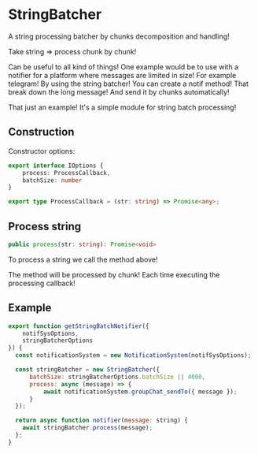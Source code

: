 # StringBatcher

A string processing batcher by chunks decomposition and handling!

Take string => process chunk by chunk!

Can be useful to all kind of things! One example would be to use with a notifier for a platform where messages are limited in size! For example telegram! By using the string batcher! You can create a notif method! That break down the long message! And send it by chunks automatically!

That just an example! It's a simple module for string batch processing!

## Construction

Constructor options:

```ts
export interface IOptions {
    process: ProcessCallback,
    batchSize: number
}

export type ProcessCallback = (str: string) => Promise<any>;
```

## Process string

```ts
public process(str: string): Promise<void>
```

To process a string we call the method above!

The method will be processed by chunk! Each time executing the processing callback!

## Example

```js
export function getStringBatchNotifier({
    notifSysOptions,
    stringBatcherOptions
}) {
  const notificationSystem = new NotificationSystem(notifSysOptions);

  const stringBatcher = new StringBatcher({
      batchSize: stringBatcherOptions.batchSize || 4000,
      process: async (message) => {
          await notificationSystem.groupChat_sendTo({ message });
      }
  });

  return async function notifier(message: string) {
    await stringBatcher.process(message);
  };
}
```
